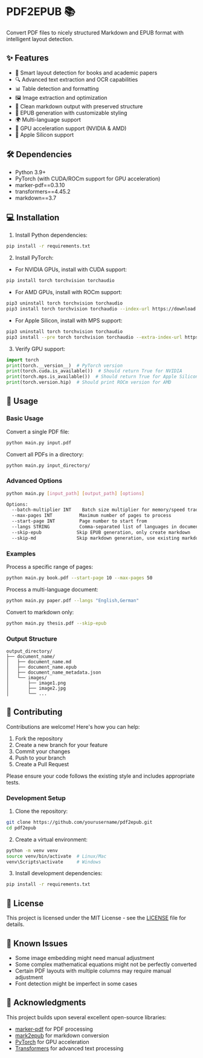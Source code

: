 # PDF2EPUB 📚

Convert PDF files to nicely structured Markdown and EPUB format with intelligent layout detection.

## ✨ Features

- 📖 Smart layout detection for books and academic papers
- 🔍 Advanced text extraction and OCR capabilities
- 📊 Table detection and formatting
- 🖼️ Image extraction and optimization
- 📝 Clean markdown output with preserved structure
- 📱 EPUB generation with customizable styling
- 🌍 Multi-language support
- 🚀 GPU acceleration support (NVIDIA & AMD)
- 🍎 Apple Silicon support

## 🛠️ Dependencies

- Python 3.9+
- PyTorch (with CUDA/ROCm support for GPU acceleration)
- marker-pdf==0.3.10
- transformers==4.45.2
- markdown==3.7

## 💻 Installation

1. Install Python dependencies:
```bash
pip install -r requirements.txt
```

2. Install PyTorch:
- For NVIDIA GPUs, install with CUDA support:
```bash
pip install torch torchvision torchaudio
```

- For AMD GPUs, install with ROCm support:
```bash
pip3 uninstall torch torchvision torchaudio
pip3 install torch torchvision torchaudio --index-url https://download.pytorch.org/whl/rocm6.2
```

- For Apple Silicon, install with MPS support:
```bash
pip3 uninstall torch torchvision torchaudio
pip3 install --pre torch torchvision torchaudio --extra-index-url https://download.pytorch.org/whl/nightly/cpu
```

3. Verify GPU support:
```python
import torch
print(torch.__version__)  # PyTorch version
print(torch.cuda.is_available())  # Should return True for NVIDIA
print(torch.mps.is_available())  # Should return True for Apple Silicon
print(torch.version.hip)  # Should print ROCm version for AMD
```

## 🚀 Usage

### Basic Usage

Convert a single PDF file:
```bash
python main.py input.pdf
```

Convert all PDFs in a directory:
```bash
python main.py input_directory/
```

### Advanced Options

```bash
python main.py [input_path] [output_path] [options]

Options:
  --batch-multiplier INT    Batch size multiplier for memory/speed tradeoff (default: 2)
  --max-pages INT          Maximum number of pages to process
  --start-page INT         Page number to start from
  --langs STRING           Comma-separated list of languages in document
  --skip-epub             Skip EPUB generation, only create markdown
  --skip-md               Skip markdown generation, use existing markdown files
```

### Examples

Process a specific range of pages:
```bash
python main.py book.pdf --start-page 10 --max-pages 50
```

Process a multi-language document:
```bash
python main.py paper.pdf --langs "English,German"
```

Convert to markdown only:
```bash
python main.py thesis.pdf --skip-epub
```

### Output Structure

```
output_directory/
├── document_name/
│   ├── document_name.md
│   ├── document_name.epub
│   ├── document_name_metadata.json
│   └── images/
│       ├── image1.png
│       ├── image2.jpg
│       └── ...
```

## 🤝 Contributing

Contributions are welcome! Here's how you can help:

1. Fork the repository
2. Create a new branch for your feature
3. Commit your changes
4. Push to your branch
5. Create a Pull Request

Please ensure your code follows the existing style and includes appropriate tests.

### Development Setup

1. Clone the repository:
```bash
git clone https://github.com/yourusername/pdf2epub.git
cd pdf2epub
```

2. Create a virtual environment:
```bash
python -m venv venv
source venv/bin/activate  # Linux/Mac
venv\Scripts\activate     # Windows
```

3. Install development dependencies:
```bash
pip install -r requirements.txt
```

## 📄 License

This project is licensed under the MIT License - see the [LICENSE](LICENSE) file for details.

## 🐛 Known Issues

- Some image embedding might need manual adjustment
- Some complex mathematical equations might not be perfectly converted
- Certain PDF layouts with multiple columns may require manual adjustment
- Font detection might be imperfect in some cases

## 🙏 Acknowledgments

This project builds upon several excellent open-source libraries:
- [marker-pdf](https://github.com/VikParuchuri/marker) for PDF processing
- [mark2epub](https://github.com/AlexPof/mark2epub) for markdown conversion
- [PyTorch](https://pytorch.org/) for GPU acceleration
- [Transformers](https://huggingface.co/transformers) for advanced text processing
